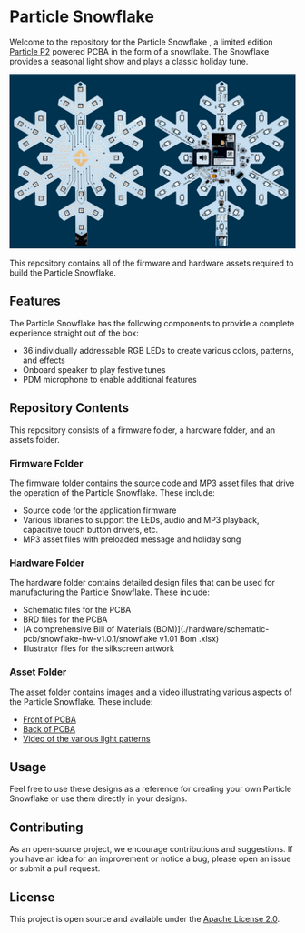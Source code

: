 # Particle Snowflake

Welcome to the repository for the Particle Snowflake
, a limited edition [Particle P2](https://store.particle.io/products/p2-wi-fi-module-cut-tape-x10) powered PCBA in the form of a snowflake. The Snowflake provides a seasonal light show and plays a classic holiday tune.

![PCBA](./assets/Snowflake_Midnight_Web.png)

This repository contains all of the firmware and hardware assets required to build the Particle Snowflake.

## Features

The Particle Snowflake has the following components to provide a complete experience straight out of the box:

- 36 individually addressable RGB LEDs to create various colors, patterns, and effects
- Onboard speaker to play festive tunes
- PDM microphone to enable additional features

## Repository Contents

This repository consists of a firmware folder, a hardware folder, and an assets folder.

### Firmware Folder

The firmware folder contains the source code and MP3 asset files that drive the operation of the Particle Snowflake. These include:

- Source code for the application firmware
- Various libraries to support the LEDs, audio and MP3 playback, capacitive touch button drivers, etc.
- MP3 asset files with preloaded message and holiday song

### Hardware Folder

The hardware folder contains detailed design files that can be used for manufacturing the Particle Snowflake. These include:

- Schematic files for the PCBA
- BRD files for the PCBA
- [A comprehensive Bill of Materials (BOM)](./hardware/schematic-pcb/snowflake-hw-v1.0.1/snowflake v1.01 Bom .xlsx)
- Illustrator files for the silkscreen artwork

### Asset Folder

The asset folder contains images and a video illustrating various aspects of the Particle Snowflake. These include:

- [Front of PCBA](./assets/Snowflake_Front_Midnight.png)
- [Back of PCBA](./assets/Snowflake_Back_Midnight.png)
- [Video of the various light patterns](./assets/Snowflake_Action.mp4)

## Usage

Feel free to use these designs as a reference for creating your own Particle Snowflake or use them directly in your designs. 

## Contributing

As an open-source project, we encourage contributions and suggestions. If you have an idea for an improvement or notice a bug, please open an issue or submit a pull request.

## License

This project is open source and available under the [Apache License 2.0](LICENSE).
